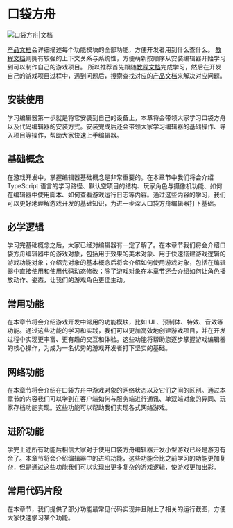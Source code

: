 # 口袋方舟

![口袋方舟|文档](https://cdn.233xyx.com/athena/online/edd2b706e0d94c53830eaa211b27493e_10938636.webp)

[产品文档](https://docs.ark.online/)会详细描述每个功能模块的全部功能，方便开发者用到什么查什么。
[教程文档](https://learning.ark.online/)则拥有较强的上下文关系与系统性，方便萌新按顺序从安装编辑器开始学习到可以制作自己的游戏项目。
所以推荐首先跟随[教程文档](https://learning.ark.online/)完成学习，然后在开发自己的游戏项目过程中，遇到问题后，搜索查找对应的[产品文档](https://docs.ark.online/)来解决对应问题。

## 安装使用

学习编辑器第一步就是将它安装到自己的设备上，本章将会带领大家学习口袋方舟以及代码编辑器的安装方式。安装完成后还会带领大家学习编辑器的基础操作、导入项目等操作，帮助大家快速上手编辑器。

## 基础概念

在游戏开发中，掌握编辑器基础概念是非常重要的。在本章节中我们将会介绍 TypeScript 语言的学习路径、默认空项目的结构、玩家角色与摄像机功能、如何在编辑器中使用脚本、如何查看游戏运行日志等内容。通过这些内容的学习，我们可以更好地理解游戏开发的基础知识，为进一步深入口袋方舟编辑器打下基础。

## 必学逻辑

学习完基础概念之后，大家已经对编辑器有一定了解了。在本章节我们将会介绍口袋方舟编辑器中的游戏对象，包括用于效果的美术对象、用于快速搭建游戏逻辑的游戏功能对象；介绍完对象的基本概念后将会介绍如何使用游戏对象，包括在编辑器中直接使用和使用代码动态修改；除了游戏对象在本章节还会介绍如何让角色播放动作、姿态，让我们的游戏角色更佳生动。

## 常用功能

在本章节将会介绍游戏开发中常用的功能模块，比如 UI 、预制体、特效、音效等功能。通过这些功能的学习和实践，我们可以更加高效地创建游戏项目，并在开发过程中实现更丰富、更有趣的交互和体验。这些功能将帮助您逐步掌握游戏编辑器的核心操作，为成为一名优秀的游戏开发者打下坚实的基础。

## 网络功能

在本章节将会介绍在口袋方舟中游戏对象的网络状态以及它们之间的区别。通过本章节的内容我们可以学到在客户端如何与服务端进行通讯、单双端对象的异同、玩家存档功能实现。这些功能可以帮助我们实现各式网络游戏。

## 进阶功能

学完上述所有功能后相信大家对于使用口袋方舟编辑器开发小型游戏已经是游刃有余了。本章节将会介绍编辑器中的进阶功能，这些功能会比之前学习的功能更加复杂，但是通过这些功能我们可以实现出更多复杂的游戏逻辑，使游戏更加出彩。

## 常用代码片段

在本章节，我们提供了部分功能最常见代码实现并且附上了相关的运行截图，方便大家快速学习某个功能。

